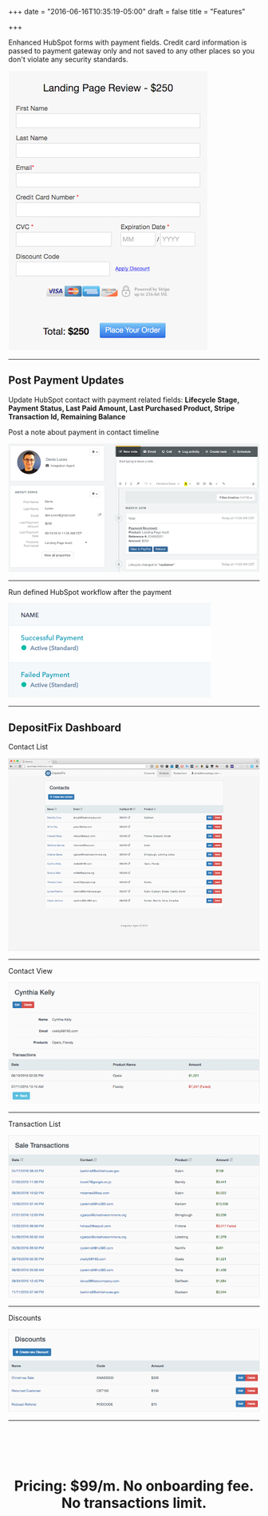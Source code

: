 +++
date = "2016-06-16T10:35:19-05:00"
draft = false
title = "Features"

+++

<p>Enhanced HubSpot forms with payment fields. Credit card information is passed to payment gateway only and not saved to any other places so you don't violate any security standards.</p>

<img src="/img/screenshots/payment_form.png" class="screenshot" />
<hr class="sep"/>
<h2>Post Payment Updates</h2>

<p>Update HubSpot contact with payment related fields:  <b>Lifecycle Stage, Payment Status, Last Paid Amount, Last Purchased Product, Stripe Transaction Id, Remaining Balance</b></p>
<p>Post a note about payment in contact timeline</p>
<img src="/img/screenshots/hubspot_note_full.png" class="screenshot" />
<hr class="sep"/>
<p>Run defined HubSpot workflow after the payment</p>
<img src="/img/screenshots/workflows.png" class="screenshot" />
<hr class="sep"/>
<h2>DepositFix Dashboard</h2>
<p></p>
<p>Contact List</p>
<img src="/img/screenshots/contacts_br.png" class="screenshot" />
<hr class="sep"/>
<p>Contact View</p>

<img src="/img/screenshots/contact.png" class="screenshot" />
<hr class="sep"/>
<p></p>
<p></p>

<p>Transaction List</p>
<img src="/img/screenshots/transactions.png" class="screenshot" />
<hr class="sep"/>

<p>Discounts</p>
<img src="/img/screenshots/discounts.png" class="screenshot" />
<hr class="sep"/>
<div style="padding-top: 60px; padding-bottom: 60px; text-align: center">
<h1>Pricing: $99/m. No onboarding fee. No transactions limit.</h1>
</div>